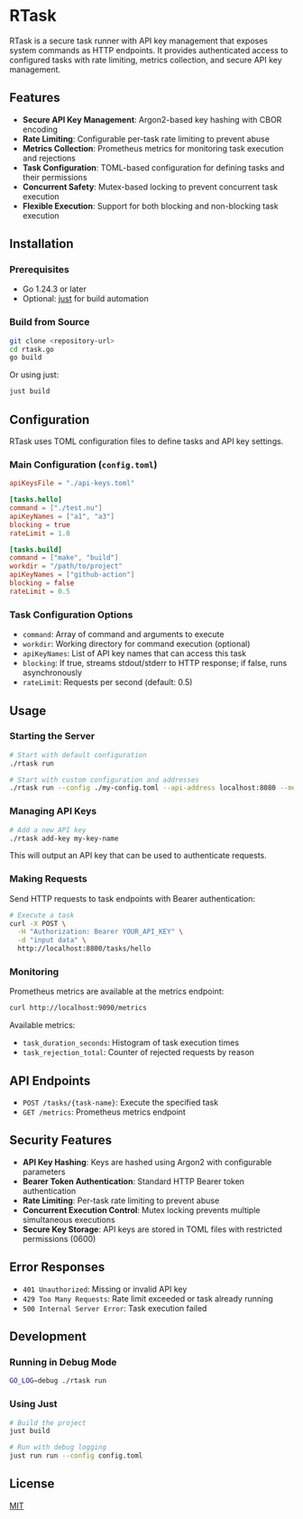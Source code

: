 # RTask

RTask is a secure task runner with API key management that exposes system commands as HTTP endpoints. It provides authenticated access to configured tasks with rate limiting, metrics collection, and secure API key management.

## Features

- **Secure API Key Management**: Argon2-based key hashing with CBOR encoding
- **Rate Limiting**: Configurable per-task rate limiting to prevent abuse
- **Metrics Collection**: Prometheus metrics for monitoring task execution and rejections
- **Task Configuration**: TOML-based configuration for defining tasks and their permissions
- **Concurrent Safety**: Mutex-based locking to prevent concurrent task execution
- **Flexible Execution**: Support for both blocking and non-blocking task execution

## Installation

### Prerequisites

- Go 1.24.3 or later
- Optional: [just](https://github.com/casey/just) for build automation

### Build from Source

```bash
git clone <repository-url>
cd rtask.go
go build
```

Or using just:

```bash
just build
```

## Configuration

RTask uses TOML configuration files to define tasks and API key settings.

### Main Configuration (`config.toml`)

```toml
apiKeysFile = "./api-keys.toml"

[tasks.hello]
command = ["./test.nu"]
apiKeyNames = ["a1", "a3"]
blocking = true
rateLimit = 1.0

[tasks.build]
command = ["make", "build"]
workdir = "/path/to/project"
apiKeyNames = ["github-action"]
blocking = false
rateLimit = 0.5
```

### Task Configuration Options

- `command`: Array of command and arguments to execute
- `workdir`: Working directory for command execution (optional)
- `apiKeyNames`: List of API key names that can access this task
- `blocking`: If true, streams stdout/stderr to HTTP response; if false, runs asynchronously
- `rateLimit`: Requests per second (default: 0.5)

## Usage

### Starting the Server

```bash
# Start with default configuration
./rtask run

# Start with custom configuration and addresses
./rtask run --config ./my-config.toml --api-address localhost:8080 --metrics-address localhost:9091
```

### Managing API Keys

```bash
# Add a new API key
./rtask add-key my-key-name
```

This will output an API key that can be used to authenticate requests.

### Making Requests

Send HTTP requests to task endpoints with Bearer authentication:

```bash
# Execute a task
curl -X POST \
  -H "Authorization: Bearer YOUR_API_KEY" \
  -d "input data" \
  http://localhost:8800/tasks/hello
```

### Monitoring

Prometheus metrics are available at the metrics endpoint:

```bash
curl http://localhost:9090/metrics
```

Available metrics:
- `task_duration_seconds`: Histogram of task execution times
- `task_rejection_total`: Counter of rejected requests by reason

## API Endpoints

- `POST /tasks/{task-name}`: Execute the specified task
- `GET /metrics`: Prometheus metrics endpoint

## Security Features

- **API Key Hashing**: Keys are hashed using Argon2 with configurable parameters
- **Bearer Token Authentication**: Standard HTTP Bearer token authentication
- **Rate Limiting**: Per-task rate limiting to prevent abuse
- **Concurrent Execution Control**: Mutex locking prevents multiple simultaneous executions
- **Secure Key Storage**: API keys are stored in TOML files with restricted permissions (0600)

## Error Responses

- `401 Unauthorized`: Missing or invalid API key
- `429 Too Many Requests`: Rate limit exceeded or task already running
- `500 Internal Server Error`: Task execution failed

## Development

### Running in Debug Mode

```bash
GO_LOG=debug ./rtask run
```

### Using Just

```bash
# Build the project
just build

# Run with debug logging
just run run --config config.toml
```

## License

[MIT](./LICENSE)
